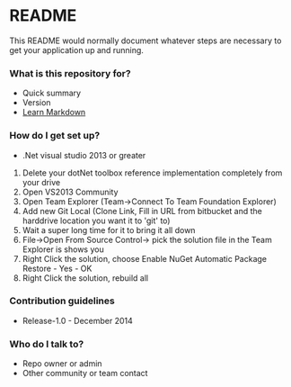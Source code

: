 # README #

This README would normally document whatever steps are necessary to get your application up and running.

### What is this repository for? ###

* Quick summary
* Version
* [Learn Markdown](https://bitbucket.org/tutorials/markdowndemo)

### How do I get set up? ###

* .Net visual studio 2013 or greater

1. Delete your dotNet toolbox reference implementation completely from your drive
2. Open VS2013 Community
3. Open Team Explorer (Team->Connect To Team Foundation Explorer)
4. Add new Git Local (Clone Link, Fill in URL from bitbucket and the harddrive location you want it to 'git' to)
5. Wait a super long time for it to bring it all down
6. File->Open From Source Control-> pick the solution file in the Team Explorer is shows you
7. Right Click the solution, choose Enable NuGet Automatic Package Restore - Yes - OK
8. Right Click the solution, rebuild all

### Contribution guidelines ###

* Release-1.0 - December 2014

### Who do I talk to? ###

* Repo owner or admin
* Other community or team contact